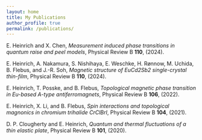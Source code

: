 ```yaml
---
layout: home
title: My Publications
author_profile: true
permalink: /publications/
---
```



E. Heinrich and X. Chen, *Measurement induced phase transitions in quantum raise and peel models*, Physical Review B **110**, (2024).

E. Heinrich, A. Nakamura, S. Nishihaya, E. Weschke, H. Rønnow, M. Uchida, B. Flebus, and J.-R. Soh, *Magnetic structure of EuCd2Sb2 single-crystal thin-film*, Physical Review B **110**, (2024).

E. Heinrich, T. Posske, and B. Flebus, *Topological magnetic phase transition in Eu-based A-type antiferromagnets*, Physical Review B **106**, (2022).

E. Heinrich, X. Li, and B. Flebus, *Spin interactions and topological magnonics in chromium trihalide CrClBrI*, Physical Review B **104**, (2021). 

D. P. Clougherty and E. Heinrich, *Quantum and thermal fluctuations of a thin elastic plate*, Physical Review B **101**, (2020).
